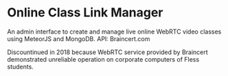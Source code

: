 # Online Class Link Manager

An admin interface to create and manage live online WebRTC video classes using MeteorJS and MongoDB.
API: Braincert.com

Discountinued in 2018 because WebRTC service provided by Braincert demonstrated unreliable operation on corporate computers of Fless students.
